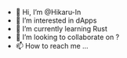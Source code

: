 - 👋 Hi, I’m @Hikaru-In 
- 👀 I’m interested in dApps       
- 🌱 I’m currently learning Rust    
- 💞️ I’m looking to collaborate on ? 
- 📫 How to reach me ...      

<!---
Hikaru-In/Hikaru-In is a ✨ special ✨ repository because its `README.md` (this file) appears on your GitHub profile.
You can click the Preview link to take a look at your changes.
--->
